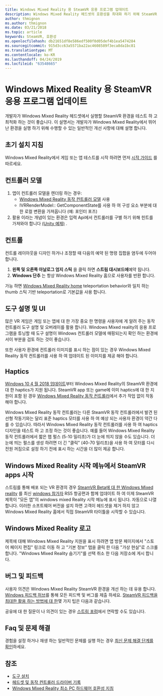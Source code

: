 ```yaml
---
title: Windows Mixed Reality 용 SteamVR 응용 프로그램 업데이트
description: Windows Mixed Reality 헤드셋의 호환성을 최대화 하기 위해 SteamVR 응용 프로그램을 업데이트 하는 최선의 방법입니다.
author: thmignon
ms.author: thmignon
ms.date: 03/21/2018
ms.topic: article
keywords: SteamVR, 호환성
ms.openlocfilehash: db21651df8e586edf500f0d05def4b1ea5474284
ms.sourcegitcommit: 915d3cc63a5571ba22ac4608589f3eca8da1bc81
ms.translationtype: MT
ms.contentlocale: ko-KR
ms.lasthandoff: 04/24/2019
ms.locfileid: "63548665"
---
```

# <a name="updating-your-steamvr-application-for-windows-mixed-reality"></a>Windows Mixed Reality 용 SteamVR 응용 프로그램 업데이트

개발자가 Windows Mixed Reality 헤드셋에서 실행할 SteamVR 환경을 테스트 하 고 최적화 하는 것이 좋습니다. 이 설명서는 개발자가 Windows Mixed Reality에서 뛰어난 환경을 실행 하기 위해 수행할 수 있는 일반적인 개선 사항에 대해 설명 합니다.

## <a name="initial-setup-instructions"></a>초기 설치 지침

Windows Mixed Reality에서 게임 또는 앱 테스트를 시작 하려면 먼저 [시작 가이드](http://aka.ms/WindowsMixedRealitySteamVR) 를 따르세요.

## <a name="controller-models"></a>컨트롤러 모델
1. 앱이 컨트롤러 모델을 렌더링 하는 경우:
    * [Windows Mixed Reality 동작 컨트롤러 모델](motion-controllers.md#rendering-the-motion-controller-model) 사용
    * IVRRenderModel:: GetComponentState를 사용 하 여 구성 요소 부분에 대 한 로컬 변환을 가져옵니다 (예: 포인터 포즈)
2. 활용 이라는 개념이 있는 환경은 입력 Api에서 컨트롤러를 구별 하기 위해 힌트를 가져와야 합니다 [(Unity 예제)](gestures-and-motion-controllers-in-unity.md#unity-buttonaxis-mapping-table) .

## <a name="controls"></a>컨트롤

컨트롤 레이아웃을 디자인 하거나 조정할 때 다음의 예약 된 명령 집합을 염두에 두어야 합니다.
1. **왼쪽 및 오른쪽 아날로그 엄지 스틱** 을 클릭 하면 **스트림 대시보드에**예약 됩니다.
2. **Windows 단추** 는 항상 Windows Mixed Reality 홈으로 사용자를 반환 합니다.

가능 하면 [Windows Mixed Reality home](navigating-the-windows-mixed-reality-home.md#getting-around-your-home) teleportation behavior와 일치 하는 thumb 스틱 기반 teleportation로 기본값을 사용 합니다.

## <a name="tooltips-and-ui"></a>도구 설명 및 UI

많은 VR 게임은 게임 또는 앱에 대 한 가장 중요 한 명령을 사용자에 게 알려 주는 동작 컨트롤러 도구 설명 및 오버레이를 활용 합니다. Windows Mixed reality의 응용 프로그램을 튜닝할 때 도구 설명이 Windows 컨트롤러 모델에 매핑되는지 확인 하는 환경에서이 부분을 검토 하는 것이 좋습니다.

또한 사용자 환경에 컨트롤러 이미지를 표시 하는 점이 있는 경우 Windows Mixed Reality 동작 컨트롤러를 사용 하 여 업데이트 된 이미지를 제공 해야 합니다.

## <a name="haptics"></a>Haptics

[Windows 10 4 월 2018 업데이트](release-notes-april-2018.md)부터 Windows Mixed Reality의 SteamVR 환경에 대 한 haptics가 지원 됩니다. SteamVR app 또는 game에 이미 haptics에 대 한 지원이 포함 된 경우 [Windows Mixed Reality 동작 컨트롤러](motion-controllers.md)에서 추가 작업 없이 작동 해야 합니다.

Windows Mixed Reality 동작 컨트롤러는 다른 SteamVR 동작 컨트롤러에서 발견 된 선형 작동기와는 달리 표준 haptics 모터를 사용 하 여 예상 되는 사용자 환경이 약간 다를 수 있습니다. 따라서 Windows Mixed Reality 동작 컨트롤러를 사용 하 여 haptics 디자인을 테스트 하 고 조정 하는 것이 좋습니다. 예를 들어 Windows Mixed Reality 동작 컨트롤러에서 짧은 햅 펄스 (5-10 밀리초)가 더 눈에 띄지 않을 수도 있습니다. 더 눈에 띄는 펄스를 생성 하려면 더 긴 "클릭" (40-70 밀리초)을 사용 하 여 모터를 다시 전원 꺼짐으로 설정 하기 전에 표시 하는 시간을 더 많이 제공 합니다.

## <a name="launching-steamvr-apps-from-windows-mixed-reality-start-menu"></a>Windows Mixed Reality 시작 메뉴에서 SteamVR apps 시작

스트림를 통해 배포 되는 VR 환경의 경우 [SteamVR Beta에 대 한 Windows Mixed reality](https://steamcommunity.com/games/719950/announcements/detail/1687045485866139800) 를 최신 [windows 참가자](https://insider.windows.com) RS5 항공편과 함께 업데이트 하 여 이제 SteamVR 제목이 "모든 앱"의 windows mixed Reality 시작 메뉴에 표시 됩니다. 자동으로 나열 합니다. 이러한 소프트웨어 버전을 설치 하면 고객이 헤드셋을 제거 하지 않고 Windows Mixed Reality 홈에서 직접 SteamVR 타이틀을 시작할 수 있습니다.

## <a name="windows-mixed-reality-logo"></a>Windows Mixed Reality 로고

제목에 대해 Windows Mixed Reality 지원을 표시 하려면 앱 방문 페이지에서 "스토어 페이지 편집" 링크로 이동 하 고 "기본 정보" 탭을 클릭 한 다음 "가상 현실"로 스크롤합니다. "Windows Mixed Reality 숨기기"를 선택 취소 한 다음 저장소에 게시 합니다.

## <a name="bugs-and-feedback"></a>버그 및 피드백

사용자 의견은 Windows Mixed Reality SteamVR 환경을 개선 하는 데 유용 합니다. [Windows 피드백 허브](https://docs.microsoft.com/windows/mixed-reality/enthusiast-guide/filing-feedback)를 통해 모든 피드백 및 버그를 제출 하세요. [SteamVR 피드백을 최대한 활용 하는 방법에 대 한](https://docs.microsoft.com/windows/mixed-reality/enthusiast-guide/using-steamvr-with-windows-mixed-reality#sharing-feedback-on-steamvr)몇 가지 팁은 다음과 같습니다.

공유에 대 한 질문이 나 의견이 있는 경우 [스트림 포럼](http://steamcommunity.com/app/719950/discussions/)에서 연락할 수도 있습니다.

## <a name="faqs-and-troubleshooting"></a>Faq 및 문제 해결

경험을 설정 하거나 재생 하는 일반적인 문제를 실행 하는 경우 [최신 문제 해결 단계를 확인](https://docs.microsoft.com/windows/mixed-reality/enthusiast-guide/troubleshooting-windows-mixed-reality#steamvr)하세요.

## <a name="see-also"></a>참조
* [도구 설치](install-the-tools.md)
* [헤드셋 및 동작 컨트롤러 드라이버 기록](https://docs.microsoft.com/windows/mixed-reality/enthusiast-guide/mixed-reality-software)
* [Windows Mixed Reality 최소 PC 하드웨어 호환성 지침](https://docs.microsoft.com/windows/mixed-reality/enthusiast-guide/windows-mixed-reality-minimum-pc-hardware-compatibility-guidelines)
